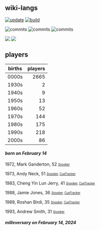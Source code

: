 ## wiki-langs
[![update](https://github.com/dreamerminsk/wiki-langs/actions/workflows/update-tables.yml/badge.svg)](https://github.com/dreamerminsk/wiki-langs/actions/workflows/update-tables.yml)
[![build](https://github.com/dreamerminsk/wiki-langs/actions/workflows/build.yml/badge.svg)](https://github.com/dreamerminsk/wiki-langs/actions/workflows/build.yml)

![commits](https://img.shields.io/github/commit-activity/y/dreamerminsk/wiki-langs)
![commits](https://img.shields.io/github/commit-activity/m/dreamerminsk/wiki-langs)
![commits](https://img.shields.io/github/commit-activity/w/dreamerminsk/wiki-langs)

![](https://img.shields.io/github/languages/code-size/dreamerminsk/wiki-langs)
![](https://img.shields.io/github/repo-size/dreamerminsk/wiki-langs)

## players
| births | players |
| :----: | ------: |
| 0000s | 2665 |
| 1930s | 2 |
| 1940s | 9 |
| 1950s | 13 |
| 1960s | 52 |
| 1970s | 144 |
| 1980s | 175 |
| 1990s | 218 |
| 2000s | 86 |

#### ***born on February 14***
1972, Mark Ganderton, 52 <sub><sup>[Snooker](http://www.snooker.org/res/index.asp?player=2347)</sup></sub>

1973, Andy Neck, 51 <sub><sup>[Snooker](http://www.snooker.org/res/index.asp?player=999), [CueTracker](http://cuetracker.net/Players/andy-neck/)</sup></sub>

1983, Cheng Yin Lun Jerry, 41 <sub><sup>[Snooker](http://www.snooker.org/res/index.asp?player=916), [CueTracker](http://cuetracker.net/Players/yin-lun-cheng/)</sup></sub>

1988, Jamie Jones, 36 <sub><sup>[Snooker](http://www.snooker.org/res/index.asp?player=10), [CueTracker](http://cuetracker.net/Players/jamie-jones/)</sup></sub>

1989, Roshan Birdi, 35 <sub><sup>[Snooker](http://www.snooker.org/res/index.asp?player=1734), [CueTracker](http://cuetracker.net/Players/roshan-birdi/)</sup></sub>

1993, Andrew Smith, 31 <sub><sup>[Snooker](http://www.snooker.org/res/index.asp?player=2351)</sup></sub>


#### ***milleversary on February 14, 2024***



